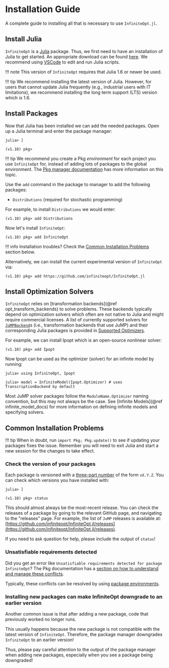 # Installation Guide
A complete guide to installing all that is necessary to use `InfiniteOpt.jl`.

## Install Julia
`InfiniteOpt` is a [Julia](https://julialang.org/) package. Thus, we first need
to have an installation of Julia to get started. An appropriate download can be
found [here](https://julialang.org/downloads/). We recommend using 
[VSCode](https://www.julia-vscode.org/) to edit and run Julia scripts.

!!! note
    This version of `InfiniteOpt` requires that Julia 1.6 or newer be used.

!!! tip
    We recommend installing the latest version of Julia. However, for users that 
    cannot update Julia frequently (e.g., industrial users with IT limitations), 
    we recommend installing the long term support (LTS) version which is 1.6.

## Install Packages
Now that Julia has been installed we can add the needed packages. Open up a
Julia terminal and enter the package manager:
```julia-repl
julia> ]

(v1.10) pkg>
```

!!! tip
    We recommend you create a Pkg _environment_ for each project you use `InfiniteOpt`
    for, instead of adding lots of packages to the global environment. The
    [Pkg manager documentation](https://pkgdocs.julialang.org/v1.6/environments/)
    has more information on this topic.

Use the `add` command in the package to manager to add the following packages:

- `Distributions` (required for stochastic programming)

For example, to install `Distributions` we would enter:
```julia-repl
(v1.10) pkg> add Distributions
```

Now let's install `InfiniteOpt`:
```julia-repl
(v1.10) pkg> add InfiniteOpt
```

!!! info
    Installation troubles? Check the [Common Installation Problems](@ref) section
    below.

Alternatively, we can install the current experimental version of 
`InfiniteOpt` via:
```julia-repl
(v1.10) pkg> add https://github.com/infiniteopt/InfiniteOpt.jl
```

## Install Optimization Solvers
`InfiniteOpt` relies on [transformation backends](@ref opt_transform_backends) to 
solve problems. These backends typically depend on optimization solvers which often are
not native to Julia and might require commercial licenses. A list of currently
supported solvers for [`JuMPBackend`](@ref)s (i.e., transformation backends 
that use JuMP) and their corresponding Julia packages is provided in
[Supported Optimizers](@ref).

For example, we can install Ipopt which is an open-source nonlinear solver:
```julia-repl
(v1.10) pkg> add Ipopt
```
Now Ipopt can be used as the optimizer (solver) for an infinite model by running:
```julia-repl
julia> using InfiniteOpt, Ipopt

julia> model = InfiniteModel(Ipopt.Optimizer) # uses TranscriptionBackend by default
```
Most JuMP solver packages follow the `ModuleName.Optimizer` naming convention, but
this may not always be the case. See [Infinite Models](@ref infinite_model_docs)
for more information on defining infinite models and specifying solvers.

## Common Installation Problems
!!! tip
    When in doubt, run `import Pkg; Pkg.update()` to see if updating your
    packages fixes the issue. Remember you will need to exit Julia and start a
    new session for the changes to take effect.

### Check the version of your packages
Each package is versioned with a [three-part number](https://semver.org) of the
form `vX.Y.Z`. You can check which versions you have installed with:
```julia-repl
julia> ]

(v1.10) pkg> status
```
This should almost always be the most-recent release. You can check the releases
of a package by going to the relevant GitHub page, and navigating to the
"releases" page. For example, the list of `JuMP` releases is available at:
[https://github.com/infiniteopt/InfiniteOpt.jl/releases](https://github.com/infiniteopt/InfiniteOpt.jl/releases).

If you need to ask question for help, please include the output of `status`!

### Unsatisfiable requirements detected
Did you get an error like 
`Unsatisfiable requirements detected for package InfiniteOpt`? The Pkg 
documentation has a 
[section on how to understand and manage these conflicts](https://pkgdocs.julialang.org/v1/managing-packages/).

Typically, these conflicts can be resolved by using 
[package environments](https://pkgdocs.julialang.org/v1/environments/).

### Installing new packages can make InfiniteOpt downgrade to an earlier version
Another common issue is that after adding a new package, code that previously 
worked no longer runs.

This usually happens because the new package is not compatible with the latest
version of `InfiniteOpt`. Therefore, the package manager downgrades `InfiniteOpt` 
to an earlier version!

Thus, please pay careful attention to the output of the package manager when 
adding new packages, especially when you see a package being downgraded!
